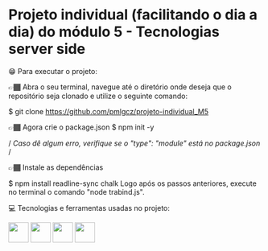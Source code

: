 # Projeto individual (facilitando o dia a dia) do módulo 5 - Tecnologias server side



😁 Para executar o projeto:

👉🏾 Abra o seu terminal, navegue até o diretório onde deseja que o repositório seja clonado e utilize o seguinte comando:

$ git clone https://github.com/pmlgcz/projeto-individual_M5


👉🏾 Agora crie o package.json
$ npm init -y

 / *Caso dê algum erro, verifique se o "type": "module" está no package.json* /



👉🏾 Instale as dependências

$ npm install readline-sync chalk
Logo após os passos anteriores, execute no terminal o comando "node trabind.js".


💻 Tecnologias e ferramentas usadas no projeto:

<img src="https://cdn.jsdelivr.net/gh/devicons/devicon/icons/npm/npm-original-wordmark.svg" width="40" height="40"/>
<img src="https://cdn.jsdelivr.net/gh/devicons/devicon/icons/vscode/vscode-original.svg" width="40" height="40"/>
<img src="https://cdn.jsdelivr.net/gh/devicons/devicon/icons/nodejs/nodejs-original.svg" width="40" height="40"/>
<img src="https://cdn.jsdelivr.net/gh/devicons/devicon/icons/javascript/javascript-original.svg" width="40" height="40"/>


